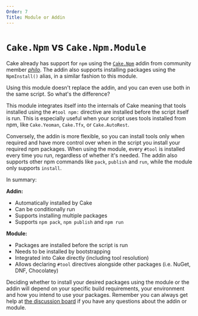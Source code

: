 ```yaml
---
Order: 7
Title: Module or Addin
---
```


# `Cake.Npm` vs `Cake.Npm.Module`

Cake already has support for `npm` using the [`Cake.Npm`](https://nuget.org/packages/Cake.Npm) addin from community member *[philo](https://github.com/philo)*. The addin also supports installing packages using the `NpmInstall()` alias, in a similar fashion to this module.

Using this module doesn't replace the addin, and you can even use both in the same script. So what's the difference?

This module integrates itself into the internals of Cake meaning that tools installed using the `#tool npm:` directive are installed before the script itself is run. This is especially useful when your script uses tools installed from npm, like `Cake.Yeoman`, `Cake.Tfx`, or `Cake.AutoRest`.

Conversely, the addin is more flexible, so you can install tools only when required and have more control over when in the script you install your required npm packages. When using the module, every `#tool` is installed every time you run, regardless of whether it's needed. The addin also supports other npm commands like `pack`, `publish` and `run`, while the module only supports `install`.

In summary:

**Addin:**

- Automatically installed by Cake
- Can be conditionally run
- Supports installing multiple packages
- Supports `npm pack`, `npm publish` and `npm run`

**Module:**

- Packages are installed before the script is run
- Needs to be installed by bootstrapping
- Integrated into Cake directly (including tool resolution)
- Allows declaring `#tool` directives alongside other packages (i.e. NuGet, DNF, Chocolatey)

Deciding whether to install your desired packages using the module or the addin will depend on your specific build requirements, your environment and how you intend to use your packages. Remember you can always get help at [the discussion board](https://github.com/cake-build/cake/discussions) if you have any questions about the addin or module.